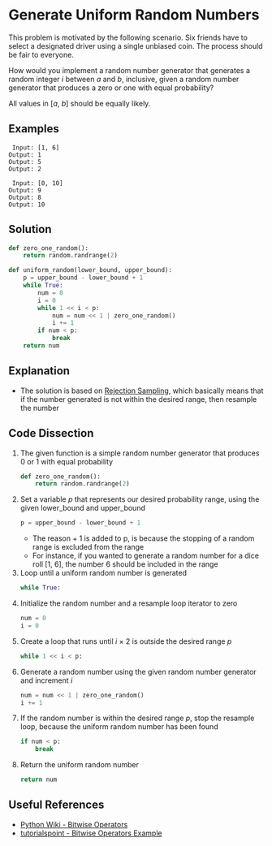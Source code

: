 # Generate Uniform Random Numbers
This problem is motivated by the following scenario. Six friends have to select a designated driver using a single unbiased coin. The process should be fair to everyone.  
  
How would you implement a random number generator that generates a random integer _i_ between _a_ and _b_, inclusive, given a random number generator that produces a zero or one with equal probability?  
  
All values in [_a_, _b_] should be equally likely.  
  
## Examples
```
 Input: [1, 6]
Output: 1
Output: 5
Output: 2

 Input: [0, 10]
Output: 9
Output: 8
Output: 10
```
  
## Solution
```python
def zero_one_random():
    return random.randrange(2)

def uniform_random(lower_bound, upper_bound):
    p = upper_bound - lower_bound + 1
    while True:
        num = 0
        i = 0
        while 1 << i < p:
            num = num << 1 | zero_one_random()
            i += 1
        if num < p:
            break
    return num
```
  
## Explanation
* The solution is based on [Rejection Sampling](https://en.wikipedia.org/wiki/Rejection_sampling), which basically means that if the number generated is not within the desired range, then resample the number  
  
## Code Dissection
1. The given function is a simple random number generator that produces 0 or 1 with equal probability  
    ```python
    def zero_one_random():
        return random.randrange(2)
    ```
2. Set a variable _p_ that represents our desired probability range, using the given lower_bound and upper_bound  
    ```python
    p = upper_bound - lower_bound + 1
    ```
    * The reason + 1 is added to p, is because the stopping of a random range is excluded from the range  
    * For instance, if you wanted to generate a random number for a dice roll [1, 6], the number 6 should be included in the range  
3. Loop until a uniform random number is generated  
    ```python
    while True:
    ```
4. Initialize the random number and a resample loop iterator to zero  
    ```python
    num = 0
    i = 0
    ```
5. Create a loop that runs until _i_ &times; 2 is outside the desired range _p_  
    ```python
    while 1 << i < p:
    ```
6. Generate a random number using the given random number generator and increment _i_  
    ```python
    num = num << 1 | zero_one_random()
    i += 1
    ```
7. If the random number is within the desired range _p_, stop the resample loop, because the uniform random number has been found  
    ```python
    if num < p:
        break
    ```
8. Return the uniform random number  
    ```python
    return num
    ```
  
## Useful References
* [Python Wiki - Bitwise Operators](https://wiki.python.org/moin/BitwiseOperators)
* [tutorialspoint - Bitwise Operators Example](https://www.tutorialspoint.com/python/bitwise_operators_example.htm)